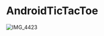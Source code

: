 # AndroidTicTacToe
![IMG_4423](https://user-images.githubusercontent.com/44835809/65299981-01050c80-db9c-11e9-8c80-793c74dc6842.jpg)
